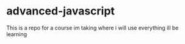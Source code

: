 # advanced-javascript
This is a repo for a course im taking where i will use everything ill be learning
